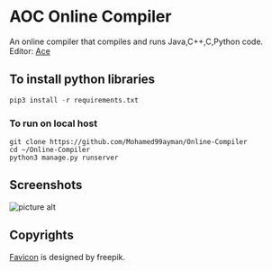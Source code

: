# AOC Online Compiler
An online compiler that compiles and runs Java,C++,C,Python code.  
Editor: [Ace](https://github.com/ajaxorg/ace)

## To install python libraries
```python
pip3 install -r requirements.txt
```

### To run on local host
	git clone https://github.com/Mohamed99ayman/Online-Compiler
	cd ~/Online-Compiler
	python3 manage.py runserver

## Screenshots ##
![picture alt](https://github.com/Mohamed99ayman/Online-Compiler/blob/master/screenshot/s1.png)

## Copyrights ##
[Favicon](https://www.freepik.com/free-vector/illustration-gear-doodle-icon_2606116.htm#page=1&query=gear&position=0) is designed by freepik.